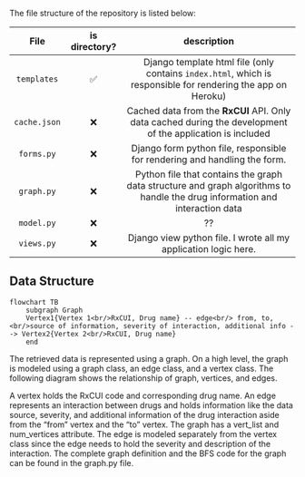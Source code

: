 The file structure of the repository is listed below:

| File  | is directory?  | description |
|:-----:  |:-----:  |:-----:  |
| `templates` | ✅ | Django template html file (only contains `index.html`, which is responsible for rendering the app on Heroku)|
| `cache.json` | ❌ | Cached data from the **RxCUI** API. Only data cached during the development of the application is included |
| `forms.py` | ❌ | Django form python file, responsible for rendering and handling the form.  |
| `graph.py` | ❌ | Python file that contains the graph data structure and graph algorithms to handle the drug information and interaction data |
| `model.py` | ❌ | ?? |
| `views.py` | ❌ | Django view python file. I wrote all my application logic here. |

## Data Structure

```mermaid
flowchart TB
    subgraph Graph
    Vertex1{Vertex 1<br/>RxCUI, Drug name} -- edge<br/> from, to,<br/>source of information, severity of interaction, additional info --> Vertex2{Vertex 2<br/>RxCUI, Drug name} 
    end
```
The retrieved data is represented using a graph. On a high level, the graph is modeled using a graph class, an edge class, and a vertex class. The following diagram shows the relationship of graph, vertices, and edges. 

A vertex holds the RxCUI code and corresponding drug name. An edge represents an interaction between drugs and holds information like the data source, severity, and additional information of the drug interaction aside from the “from” vertex and the “to” vertex. The graph has a vert_list and num_vertices attribute. The edge is modeled separately from the vertex class since the edge needs to hold the severity and description of the interaction. The complete graph definition and the BFS code for the graph can be found in the graph.py file. 